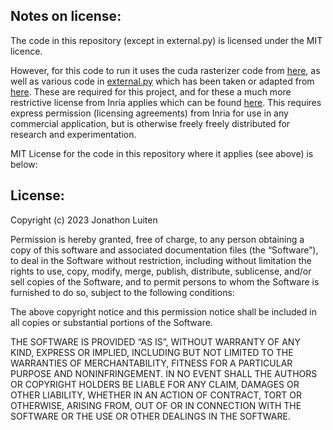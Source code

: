 ## Notes on license:

The code in this repository (except in external.py) is licensed under the MIT licence.

However, for this code to run it uses the cuda rasterizer code
from [here](https://github.com/JonathonLuiten/diff-gaussian-rasterization-w-depth),
as well as various code in [external.py](./external.py) which has been taken or adapted
from [here](https://github.com/graphdeco-inria/gaussian-splatting).
These are required for this project, and for these a much more restrictive license from Inria applies which can be
found [here](https://github.com/graphdeco-inria/gaussian-splatting/blob/main/LICENSE.md).
This requires express permission (licensing agreements) from Inria for use in any commercial application, but is
otherwise freely freely distributed for research and experimentation.

MIT License for the code in this repository where it applies (see above) is below:

## License:

Copyright (c) 2023 Jonathon Luiten

Permission is hereby granted, free of charge, to any person obtaining a copy of this software and associated
documentation files (the “Software”), to deal in the Software without restriction, including without limitation the
rights to use, copy, modify, merge, publish, distribute, sublicense, and/or sell copies of the Software, and to permit
persons to whom the Software is furnished to do so, subject to the following conditions:

The above copyright notice and this permission notice shall be included in all copies or substantial portions of the
Software.

THE SOFTWARE IS PROVIDED “AS IS”, WITHOUT WARRANTY OF ANY KIND, EXPRESS OR IMPLIED, INCLUDING BUT NOT LIMITED TO THE
WARRANTIES OF MERCHANTABILITY, FITNESS FOR A PARTICULAR PURPOSE AND NONINFRINGEMENT. IN NO EVENT SHALL THE AUTHORS OR
COPYRIGHT HOLDERS BE LIABLE FOR ANY CLAIM, DAMAGES OR OTHER LIABILITY, WHETHER IN AN ACTION OF CONTRACT, TORT OR
OTHERWISE, ARISING FROM, OUT OF OR IN CONNECTION WITH THE SOFTWARE OR THE USE OR OTHER DEALINGS IN THE SOFTWARE.
